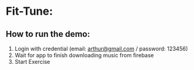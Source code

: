 # Fit-Tune:

## How to run the demo:
1. Login with credential (email: arthur@gmail.com / password: 123456)
2. Wait for app to finish downloading music from firebase
3. Start Exercise
